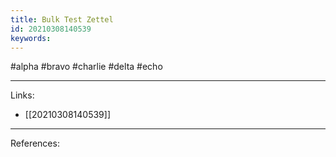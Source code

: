 ```yaml
---
title: Bulk Test Zettel
id: 20210308140539
keywords:
---
```

#alpha #bravo #charlie #delta #echo

---
Links:

- [[20210308140539]]

---
References:

